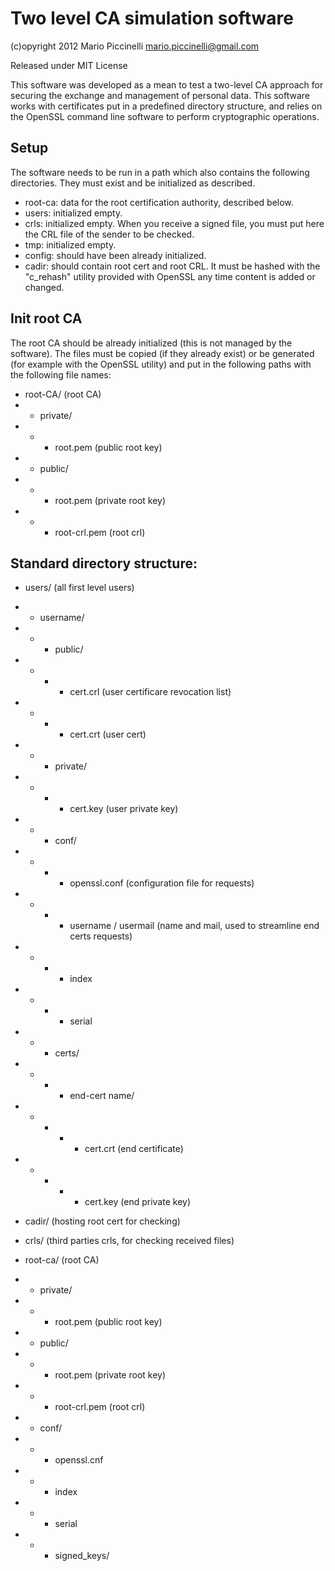 Two level CA simulation software
================================

(c)opyright 2012 Mario Piccinelli <mario.piccinelli@gmail.com>

Released under MIT License

This software was developed as a mean to test a two-level CA approach for securing the exchange and management of personal data. This software works with certificates put in a predefined directory structure, and relies on the OpenSSL command line software to perform cryptographic operations. 

Setup
-----
The software needs to be run in a path which also contains the following directories. They must exist and be initialized as described.

- root-ca: data for the root certification authority, described below.
- users: initialized empty.
- crls: initialized empty. When you receive a signed file, you must put here the CRL file of the sender to be checked.
- tmp: initialized empty.
- config: should have been already initialized.
- cadir: should contain root cert and root CRL. It must be hashed with the "c_rehash" utility provided with OpenSSL any time content is added or changed.

Init root CA
------------
The root CA should be already initialized (this is not managed by the software). The files must be copied (if they already exist) or be generated (for example with the OpenSSL utility) and put in the following paths with the following file names:

- root-CA/ (root CA)
- - private/
- - - root.pem (public root key)
- - public/
- - - root.pem (private root key)
- - - root-crl.pem (root crl)

Standard directory structure:
-----------------------------
- users/ (all first level users)
- - username/
- - - public/
- - - - cert.crl (user certificare revocation list)
- - - - cert.crt (user cert)
- - - private/
- - - - cert.key (user private key)
- - - conf/
- - - - openssl.conf (configuration file for requests)
- - - - username / usermail (name and mail, used to streamline end certs requests)
- - - - index
- - - - serial
- - - certs/
- - - - end-cert name/
- - - - - cert.crt (end certificate)
- - - - - cert.key (end private key)

- cadir/ (hosting root cert for checking)

- crls/ (third parties crls, for checking received files)

- root-ca/ (root CA)
- - private/
- - - root.pem (public root key)
- - public/
- - - root.pem (private root key)
- - - root-crl.pem (root crl)
- - conf/
- - - openssl.cnf
- - - index
- - - serial
- - - signed_keys/
